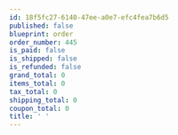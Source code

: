 ```yaml
---
id: 18f5fc27-6140-47ee-a0e7-efc4fea7b6d5
published: false
blueprint: order
order_number: 445
is_paid: false
is_shipped: false
is_refunded: false
grand_total: 0
items_total: 0
tax_total: 0
shipping_total: 0
coupon_total: 0
title: ' '
---
```

